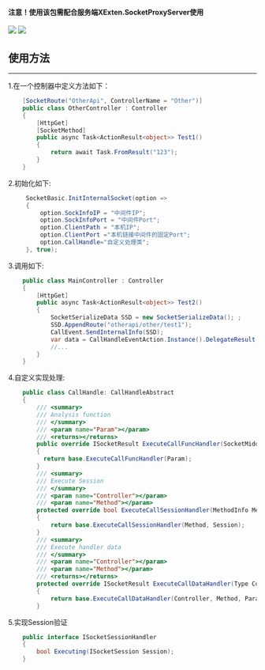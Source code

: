 #### 注意！使用该包需配合服务端XExten.SocketProxyServer使用
[![](https://img.shields.io/badge/build-success-brightgreen.svg)](https://github.com/EmilyEdna/XExten.SocketProxy)
[![](https://img.shields.io/badge/nuget-v1.0.4-blue.svg)](https://www.nuget.org/packages/XExten.SocketProxy/1.0.4)
## 使用方法
------------------------------------
1.在一个控制器中定义方法如下：
``` c#
    [SocketRoute("OtherApi", ControllerName = "Other")]
    public class OtherController : Controller
    {
        [HttpGet]
        [SocketMethod]
        public async Task<ActionResult<object>> Test1()
        {
            return await Task.FromResult("123");
        }
    }
```
2.初始化如下:
``` c#
     SocketBasic.InitInternalSocket(option =>
     {
         option.SockInfoIP = "中间件IP";
         option.SockInfoPort = "中间件Port";
         option.ClientPath = "本机IP";
         option.ClientPort ="本机链接中间件的固定Port";
         option.CallHandle="自定义处理类";
     }, true);
```
3.调用如下:
``` c#
    public class MainController : Controller
    {
        [HttpGet]
        public async Task<ActionResult<object>> Test2()
        {
            SocketSerializeData SSD = new SocketSerializeData(); ;
            SSD.AppendRoute("otherapi/other/test1");
            CallEvent.SendInternalInfo(SSD);
            var data = CallHandleEventAction.Instance().DelegateResult;
            //...
        }
    }
```
4.自定义实现处理:
```c#
    public class CallHandle: CallHandleAbstract
    {
        /// <summary>
        /// Analysis function
        /// </summary>
        /// <param name="Param"></param>
        /// <returns></returns>
        public override ISocketResult ExecuteCallFuncHandler(SocketMiddleData Param)
        {
          return base.ExecuteCallFuncHandler(Param);
        }
        /// <summary>
        /// Execute Session
        /// </summary>
        /// <param name="Controller"></param>
        /// <param name="Method"></param>
        protected override bool ExecuteCallSessionHandler(MethodInfo Method, ISocketSession Session)
        {
            return base.ExecuteCallSessionHandler(Method, Session);
        }
        /// <summary>
        /// Execute handler data
        /// </summary>
        /// <param name="Controller"></param>
        /// <param name="Method"></param>
        /// <returns></returns>
        protected override ISocketResult ExecuteCallDataHandler(Type Controller, MethodInfo Method, ISocketResult Param)
        {
            return base.ExecuteCallDataHandler(Controller, Method, Param);
        }
```
5.实现Session验证
```c#
    public interface ISocketSessionHandler
    {
        bool Executing(ISocketSession Session);
    }
```
